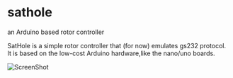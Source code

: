 # sathole
an Arduino based rotor controller

SatHole is a simple rotor controller that (for now) emulates gs232 protocol.
It is based on the low-cost Arduino hardware,like the nano/uno boards.

![ScreenShot](http://fabrizio.zellini.org/wp-content/uploads/2017/02/sathole-3.jpeg)
